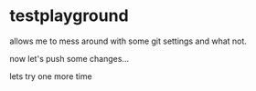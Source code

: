 # testplayground
allows me to mess around with some git settings and what not.

now let's push some changes...

lets try one more time